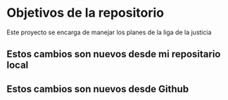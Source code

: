# Objetivos de la repositorio

Este proyecto se encarga de manejar los planes de la liga de la justicia

## Estos cambios son nuevos desde mi repositario local
## Estos cambios son nuevos desde Github
